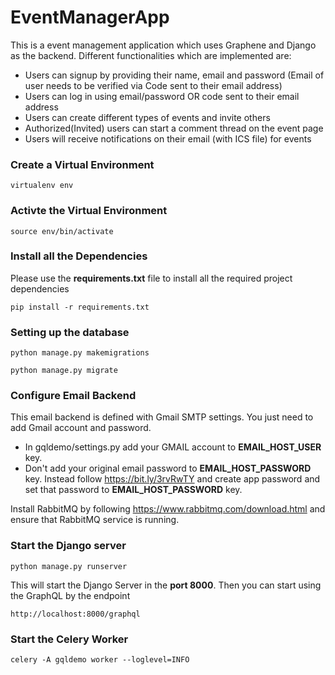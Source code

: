 # EventManagerApp
This is a event management application which uses Graphene and Django as the backend. Different functionalities which are implemented are:
- Users can signup by providing their name, email and password (Email of user needs to be verified via Code sent to their email address)
- Users can log in using email/password OR code sent to their email address
- Users can create different types of events and invite others
- Authorized(Invited) users can start a comment thread on the event page
- Users will receive notifications on their email (with ICS file) for events


### Create a Virtual Environment
```virtualenv env```

### Activte the Virtual Environment
```source env/bin/activate```

### Install all the Dependencies
Please use the **requirements.txt** file to install all the required project dependencies

```pip install -r requirements.txt```

### Setting up the database
```python manage.py makemigrations```

```python manage.py migrate```

### Configure Email Backend

This email backend is defined with Gmail SMTP settings. You just need to add Gmail account and password.
- In gqldemo/settings.py add your GMAIL account to **EMAIL_HOST_USER** key.
- Don't add your original email password to **EMAIL_HOST_PASSWORD** key. Instead follow https://bit.ly/3rvRwTY and create app password and set that password to **EMAIL_HOST_PASSWORD** key.

Install RabbitMQ by following https://www.rabbitmq.com/download.html and ensure that RabbitMQ service is running.

### Start the Django server
```python manage.py runserver```

This will start the Django Server in the **port 8000**. Then you can start using the GraphQL by the endpoint

```http://localhost:8000/graphql```

### Start the Celery Worker
```celery -A gqldemo worker --loglevel=INFO```
